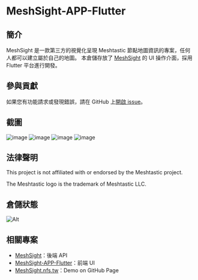 # MeshSight-APP-Flutter

## 簡介
MeshSight 是一款第三方的視覺化呈現 Meshtastic 節點地圖資訊的專案，任何人都可以建立屬於自己的地圖。
本倉儲存放了 [MeshSight](https://github.com/edwinyoo44/MeshSight) 的 UI 操作介面，採用 Flutter 平台進行開發。

## 參與貢獻
如果您有功能請求或發現錯誤，請在 GitHub 上[開啟 issue](https://github.com/edwinyoo44/MeshSight-APP-Flutter/issues)。

## 截圖
![image](https://raw.githubusercontent.com/edwinyoo44/MeshSight-APP-Flutter/master/screenshot/e9e6cfae-6218-47ff-88b3-a8ac4446599d.png)
![image](https://raw.githubusercontent.com/edwinyoo44/MeshSight-APP-Flutter/master/screenshot/7fa6d0a5-fb81-4287-9448-4e92ac5276e9.png)
![image](https://raw.githubusercontent.com/edwinyoo44/MeshSight-APP-Flutter/master/screenshot/1330c676-1778-40ae-9609-8a06c84c89f1.png)
![image](https://raw.githubusercontent.com/edwinyoo44/MeshSight-APP-Flutter/master/screenshot/a48b7ada-1628-4cf3-a994-361d14340d4a.png)

## 法律聲明
This project is not affiliated with or endorsed by the Meshtastic project.

The Meshtastic logo is the trademark of Meshtastic LLC.

## 倉儲狀態
![Alt](https://repobeats.axiom.co/api/embed/5e3eed52096ef7dca9f2c08e3bfa94df53f19759.svg "Repobeats analytics image")

## 相關專案
- [MeshSight](https://github.com/edwinyoo44/MeshSight)：後端 API  
- [MeshSight-APP-Flutter](https://github.com/edwinyoo44/MeshSight-APP-Flutter)：前端 UI  
- [MeshSight.nfs.tw](https://github.com/edwinyoo44/MeshSight.nfs.tw)：Demo on GitHub Page  
